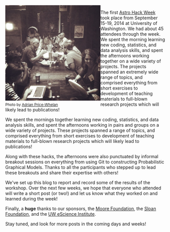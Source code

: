 <!-- 
.. title: Astro Hack Week Wrapup
.. slug: astro-hack-week-wrapup
.. date: 2014-09-20 09:00:00 UTC-07:00
.. tags: summary
.. author: Jake VanderPlas
.. link: 
.. description: Wrapup for the AstroHackWeek
.. type: text
-->

<div style="float:left">
<img src="/images/HackWeek.jpg" width="300px">
<br>
<small>Photo by <a href="http://instagram.com/p/s_kq-OKS_p/">Adrian Price-Whelan</a></small>
</div>

The first [Astro Hack Week](http://astrohackweek.github.io) took place from September 15-19, 2014 at University of Washington. We had about 45 attendees through the week.  We spent the morning learning new coding, statistics, and data analysis skills, and spent the afternoons working together on a wide variety of projects. The projects spanned an extremely wide range of topics, and comprised everything from short exercises to development of teaching materials to full-blown research projects which will likely lead to publications!

We spent the mornings together learning new coding, statistics, and data analysis skills, and spent the afternoons working in pairs and groups on a wide variety of projects. These projects spanned a range of topics, and comprised everything from short exercises to development of teaching materials to full-blown research projects which will likely lead to publications!

Along with these hacks, the afternoons were also punctuated by informal breakout sessions on everything from using Git to constructing Probabilistic Graphical Models. Thanks to all the participants who stepped up to lead these breakouts and share their expertise with others!

We've set up this blog to report and record some of the results of the workshop. Over the next few weeks, we hope that everyone who attended will write a short post (or two!) and let us know what they worked on and learned during the week!

Finally, a **huge** thanks to our sponsors, the [Moore Foundation](http://www.moore.org), the [Sloan Foundation](http://www.sloan.org), and the [UW eScience Institute](http://escience.washington.edu).

Stay tuned, and look for more posts in the coming days and weeks!